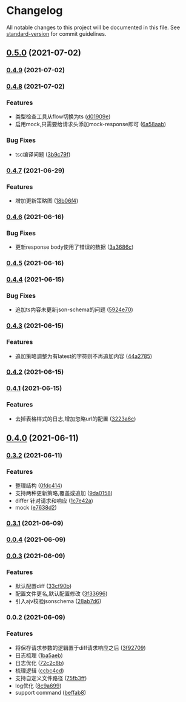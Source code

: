 # Changelog

All notable changes to this project will be documented in this file. See [standard-version](https://github.com/conventional-changelog/standard-version) for commit guidelines.

## [0.5.0](http://gitlab.haochang.tv/web-frontend/API-types-automatic-converter/compare/v0.4.9...v0.5.0) (2021-07-02)

### [0.4.9](http://gitlab.haochang.tv/web-frontend/API-types-automatic-converter/compare/v0.4.8...v0.4.9) (2021-07-02)

### [0.4.8](http://gitlab.haochang.tv/web-frontend/API-types-automatic-converter/compare/v0.4.7...v0.4.8) (2021-07-02)


### Features

* 类型检查工具从flow切换为ts ([d01909e](http://gitlab.haochang.tv/web-frontend/API-types-automatic-converter/commit/d01909e742ede64904087f9010b581d33c1ca60f))
* 启用mock,只需要给请求头添加mock-response即可 ([6a58aab](http://gitlab.haochang.tv/web-frontend/API-types-automatic-converter/commit/6a58aab23572ae205e7ac133ef59456604e2002b))


### Bug Fixes

* tsc编译问题 ([3b9c79f](http://gitlab.haochang.tv/web-frontend/API-types-automatic-converter/commit/3b9c79f8712dac153af3ab98a27e0ad85ab1eda1))

### [0.4.7](http://gitlab.haochang.tv/web-frontend/API-types-automatic-converter/compare/v0.4.6...v0.4.7) (2021-06-29)


### Features

* 增加更新策略图 ([18b06f4](http://gitlab.haochang.tv/web-frontend/API-types-automatic-converter/commit/18b06f44398823cc314e3d316dc2b49bd7a28d65))

### [0.4.6](http://gitlab.haochang.tv/web-frontend/API-types-automatic-converter/compare/v0.4.5...v0.4.6) (2021-06-16)


### Bug Fixes

* 更新response body使用了错误的数据 ([3a3686c](http://gitlab.haochang.tv/web-frontend/API-types-automatic-converter/commit/3a3686c1be23c0d006bcf137552c2c33a21c8c3b))

### [0.4.5](http://gitlab.haochang.tv/web-frontend/API-types-automatic-converter/compare/v0.4.4...v0.4.5) (2021-06-16)

### [0.4.4](http://gitlab.haochang.tv/web-frontend/API-types-automatic-converter/compare/v0.4.3...v0.4.4) (2021-06-15)


### Bug Fixes

* 追加ts内容未更新json-schema的问题 ([5924e70](http://gitlab.haochang.tv/web-frontend/API-types-automatic-converter/commit/5924e701f2239352a83ad77e44723846183d54bd))

### [0.4.3](http://gitlab.haochang.tv/web-frontend/API-types-automatic-converter/compare/v0.4.2...v0.4.3) (2021-06-15)


### Features

* 追加策略调整为有latest的字符则不再追加内容 ([44a2785](http://gitlab.haochang.tv/web-frontend/API-types-automatic-converter/commit/44a2785a69a9ae9cc2c16f7433d908c79d11b086))

### [0.4.2](http://gitlab.haochang.tv/web-frontend/API-types-automatic-converter/compare/v0.4.1...v0.4.2) (2021-06-15)

### [0.4.1](http://gitlab.haochang.tv/web-frontend/API-types-automatic-converter/compare/v0.4.0...v0.4.1) (2021-06-15)


### Features

* 去掉表格样式的日志,增加忽略url的配置 ([3223a6c](http://gitlab.haochang.tv/web-frontend/API-types-automatic-converter/commit/3223a6cebe52a833dd68929ab9a16dd792996b90))

## [0.4.0](http://gitlab.haochang.tv/web-frontend/API-types-automatic-converter/compare/v0.3.2...v0.4.0) (2021-06-11)

### [0.3.2](http://gitlab.haochang.tv/web-frontend/API-types-automatic-converter/compare/v0.3.1...v0.3.2) (2021-06-11)


### Features

* 整理结构 ([0fdc414](http://gitlab.haochang.tv/web-frontend/API-types-automatic-converter/commit/0fdc414f4a89ce482d98d987506227c81c23b98b))
* 支持两种更新策略,覆盖或追加 ([9da0158](http://gitlab.haochang.tv/web-frontend/API-types-automatic-converter/commit/9da015875d30b9e1bad95e43bdddbe9ca0dc69bf))
* differ 针对请求和响应 ([1c7e42a](http://gitlab.haochang.tv/web-frontend/API-types-automatic-converter/commit/1c7e42a10999f0598b577f73af0b72c09e527b0c))
* mock ([e7638d2](http://gitlab.haochang.tv/web-frontend/API-types-automatic-converter/commit/e7638d28843350d96ea60b07bab21d4cb32ced99))

### [0.3.1](http://gitlab.haochang.tv/web-frontend/API-types-automatic-converter/compare/v0.0.4...v0.3.1) (2021-06-09)

### [0.0.4](http://gitlab.haochang.tv/web-frontend/API-types-automatic-converter/compare/v0.0.3...v0.0.4) (2021-06-09)

### [0.0.3](http://gitlab.haochang.tv/web-frontend/API-types-automatic-converter/compare/v0.0.2...v0.0.3) (2021-06-09)


### Features

* 默认配置diff ([33cf90b](http://gitlab.haochang.tv/web-frontend/API-types-automatic-converter/commit/33cf90b14d635c81198921a12cc5cd49117ca456))
* 配置文件更名,默认配置修改 ([3f33696](http://gitlab.haochang.tv/web-frontend/API-types-automatic-converter/commit/3f336969bac8e963a6b79ccfc5d1db49dedd2e3b))
* 引入ajv校验jsonschema ([28ab7d6](http://gitlab.haochang.tv/web-frontend/API-types-automatic-converter/commit/28ab7d6e8849d92fca77390c612ee54000b0ed96))

### 0.0.2 (2021-06-09)


### Features

* 将保存请求参数的逻辑置于diff请求响应之后 ([3f92709](http://gitlab.haochang.tv/web-frontend/API-types-automatic-converter/commit/3f9270969ceb42242005db4e258813702d3d3d53))
* 日志梳理 ([1ba5aeb](http://gitlab.haochang.tv/web-frontend/API-types-automatic-converter/commit/1ba5aeb57351a1342d75be21c9ecdafb114a4f3e))
* 日志优化 ([72c2c8b](http://gitlab.haochang.tv/web-frontend/API-types-automatic-converter/commit/72c2c8b457e2d2a340d76acd1a640bfce6362219))
* 梳理逻辑 ([ccbc4cd](http://gitlab.haochang.tv/web-frontend/API-types-automatic-converter/commit/ccbc4cd76713cd150d39be6b6abb9b679ba93ba1))
* 支持自定义文件路径 ([75fb3ff](http://gitlab.haochang.tv/web-frontend/API-types-automatic-converter/commit/75fb3ffaa423083fda5af1ec655491ec0780408a))
* log优化 ([8c9a699](http://gitlab.haochang.tv/web-frontend/API-types-automatic-converter/commit/8c9a699440a2d32ea332602176ce3f9e1fd0b529))
* support command ([beffab8](http://gitlab.haochang.tv/web-frontend/API-types-automatic-converter/commit/beffab8d5c483b767fedbb334545778562bafa70))

